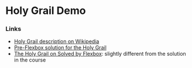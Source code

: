 # Holy Grail Demo

### Links

- [Holy Grail description on Wikipedia](https://en.wikipedia.org/wiki/Holy_grail_(web_design))
- [Pre-Flexbox solution for the Holy Grail](http://alistapart.com/article/holygrail)
- [The Holy Grail on Solved by Flexbox](https://philipwalton.github.io/solved-by-flexbox/demos/holy-grail/): slightly different from the solution in the course
